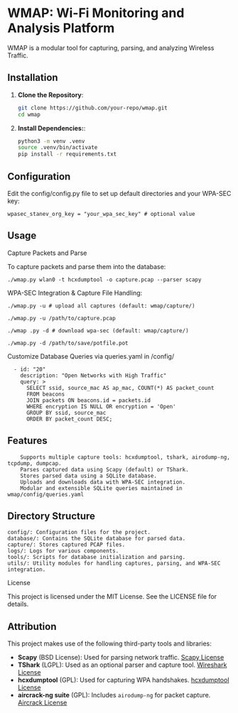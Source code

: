 # WMAP: Wi-Fi Monitoring and Analysis Platform

WMAP is a modular tool for capturing, parsing, and analyzing Wireless Traffic.

## Installation

1. **Clone the Repository**:
   ```bash
   git clone https://github.com/your-repo/wmap.git
   cd wmap
   ```

2. **Install Dependencies:**: 
   ```bash
   python3 -m venv .venv
   source .venv/bin/activate
   pip install -r requirements.txt 
   ```

## Configuration

Edit the config/config.py file to set up default directories and your WPA-SEC key:
```
wpasec_stanev_org_key = "your_wpa_sec_key" # optional value
```

## Usage
Capture Packets and Parse

To capture packets and parse them into the database:
```
./wmap.py wlan0 -t hcxdumptool -o capture.pcap --parser scapy
```

WPA-SEC Integration & Capture File Handling:
```
./wmap.py -u # upload all captures (default: wmap/capture/)

./wmap.py -u /path/to/capture.pcap 

./wmap .py -d # download wpa-sec (default: wmap/capture/)

./wmap.py -d /path/to/save/potfile.pot 
```

Customize Database Queries via queries.yaml in /config/
```
  - id: "20"
    description: "Open Networks with High Traffic"
    query: >
      SELECT ssid, source_mac AS ap_mac, COUNT(*) AS packet_count
      FROM beacons
      JOIN packets ON beacons.id = packets.id
      WHERE encryption IS NULL OR encryption = 'Open'
      GROUP BY ssid, source_mac
      ORDER BY packet_count DESC;
```

## Features
```
    Supports multiple capture tools: hcxdumptool, tshark, airodump-ng, tcpdump, dumpcap.
    Parses captured data using Scapy (default) or TShark.
    Stores parsed data using a SQLite database.
    Uploads and downloads data with WPA-SEC integration.
    Modular and extensible SQLite queries maintained in wmap/config/queries.yaml
````
## Directory Structure

    config/: Configuration files for the project.
    database/: Contains the SQLite database for parsed data.
    capture/: Stores captured PCAP files.
    logs/: Logs for various components.
    tools/: Scripts for database initialization and parsing.
    utils/: Utility modules for handling captures, parsing, and WPA-SEC integration.

License

This project is licensed under the MIT License. See the LICENSE file for details.

## Attribution

This project makes use of the following third-party tools and libraries:

- **Scapy** (BSD License): Used for parsing network traffic. [Scapy License](https://github.com/secdev/scapy/blob/master/LICENSE)
- **TShark** (LGPL): Used as an optional parser and capture tool. [Wireshark License](https://www.wireshark.org/docs/wsug_html_chunked/ChIntroLegal.html)
- **hcxdumptool** (GPL): Used for capturing WPA handshakes. [hcxdumptool License](https://github.com/ZerBea/hcxdumptool/blob/master/LICENSE)
- **aircrack-ng suite** (GPL): Includes `airodump-ng` for packet capture. [Aircrack License](https://github.com/aircrack-ng/aircrack-ng/blob/master/LICENSE)